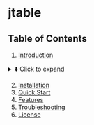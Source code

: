 # jtable

## Table of Contents
1. [Introduction](#introduction)
<details>

<summary>⬇️ Click to expand</summary>  
<!-- <summary>command & output...........................(⬇️ Click to expand)</summary>   -->


command: 
```bash
curl -s https://samples-files.com/samples/Code/json/sample3.json | jtable -p books
```
output:

```text
title                                  author               genre
-------------------------------------  -------------------  -----------
The Catcher in the Rye                 J.D. Salinger        Fiction
To Kill a Mockingbird                  Harper Lee           Classics
The Great Gatsby                       F. Scott Fitzgerald  Classics
Sapiens: A Brief History of Humankind  Yuval Noah Harari    Non-Fiction

```
</details>

2. [Installation](#installation)
3. [Quick Start](#quick-start)
4. [Features](#features)
5. [Troubleshooting](#troubleshooting)
6. [License](#license)

